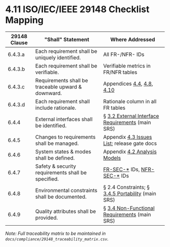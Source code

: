 # 4.11 ISO/IEC/IEEE 29148 Checklist Mapping

| 29148 Clause | "Shall" Statement                                  | Where Addressed                                                                                                       |
|--------------|----------------------------------------------------|-----------------------------------------------------------------------------------------------------------------------|
| 6.4.3.a      | Each requirement shall be uniquely identified.     | All FR-/NFR- IDs                                                                                                      |
| 6.4.3.b      | Each requirement shall be verifiable.              | Verifiable metrics in FR/NFR tables                                                                                   |
| 6.4.3.c      | Requirements shall be traceable upward & downward. | Appendices [4.4](4-4-GDPR-Impact-Mapping.md), [4.8](4-8-ASVS-Control-Mapping.md), [4.10](4-10-WCAG-2-2-AA-Mapping.md) |
| 6.4.3.d      | Each requirement shall include rationale.          | Rationale column in all FR tables                                                                                     |
| 6.4.4        | External interfaces shall be identified.           | § [3.2 External Interface Requirements](3-2-External-Interface-Requirements.md) (main SRS)                            |
| 6.4.5        | Changes to requirements shall be managed.          | Appendix [4.3 Issues List](4-3-Issue-List.md); release gate docs                                                      |
| 6.4.6        | System states & modes shall be defined.            | Appendix [4.2 Analysis Models](4-2-Analysis-Models.md)                                                                |
| 6.4.7        | Safety & security requirements shall be specified. | [FR-SEC-*](3-1-3-Security.md) IDs, [NFR-SEC-*](3-4-6-Security-Compliance.md) IDs                                      |
| 6.4.8        | Environmental constraints shall be documented.     | § 2.4 Constraints; § [3.4.5 Portability](3-4-5-Portability.md) (main SRS)                                             |
| 6.4.9        | Quality attributes shall be provided.              | § [3.4 Non-Functional Requirements](3-4-Non-Functional-Requirements.md) (main SRS)                                    |

*Note: Full traceability matrix to be maintained in `docs/compliance/29148_traceability_matrix.csv`.*